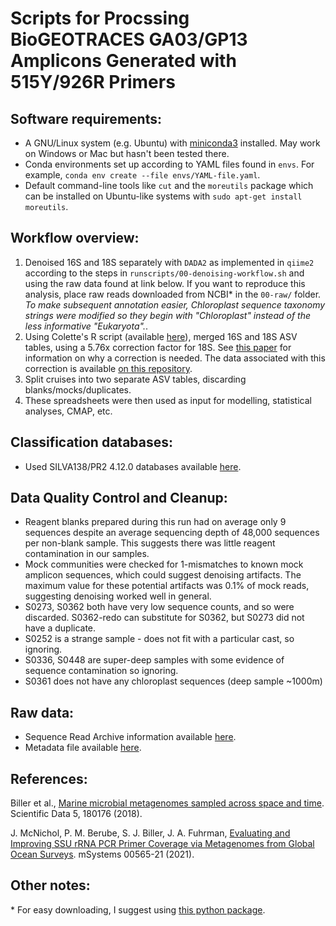 # Scripts for Procssing BioGEOTRACES GA03/GP13 Amplicons Generated with 515Y/926R Primers

## Software requirements:

- A GNU/Linux system (e.g. Ubuntu) with [miniconda3](https://docs.conda.io/en/latest/miniconda.html#linux-installers) installed. May work on Windows or Mac but hasn't been tested there.
- Conda environments set up according to YAML files found in `envs`. For example, `conda env create --file envs/YAML-file.yaml`.
- Default command-line tools like `cut` and the `moreutils` package which can be installed on Ubuntu-like systems with `sudo apt-get install moreutils`.

## **Workflow overview:**

1. Denoised 16S and 18S separately with `DADA2` as implemented in `qiime2` according to the steps in `runscripts/00-denoising-workflow.sh` and using the raw data found at link below. If you want to reproduce this analysis, place raw reads downloaded from NCBI\* in the `00-raw/` folder. *To make subsequent annotation easier, Chloroplast sequence taxonomy strings were modified so they begin with "Chloroplast" instead of the less informative "Eukaryota".*.
2. Using Colette's R script (available [here](https://github.com/fletchec99/normalizing_16S_18S_tags)), merged 16S and 18S ASV tables, using a 5.76x correction factor for 18S. See [this paper](https://www.biorxiv.org/content/10.1101/866731v1.abstract) for information on why a correction is needed. The data associated with this correction is available [on this repository](https://github.com/jcmcnch/18S_sequencing_bias_determination_GA03_GP13).
3. Split cruises into two separate ASV tables, discarding blanks/mocks/duplicates.
4. These spreadsheets were then used as input for modelling, statistical analyses, CMAP, etc.

## Classification databases:

- Used SILVA138/PR2 4.12.0 databases available [here](https://osf.io/z8arq/).

## Data Quality Control and Cleanup:

- Reagent blanks prepared during this run had on average only 9 sequences despite an average sequencing depth of 48,000 sequences per non-blank sample. This suggests there was little reagent contamination in our samples.
- Mock communities were checked for 1-mismatches to known mock amplicon sequences, which could suggest denoising artifacts. The maximum value for these potential artifacts was 0.1% of mock reads, suggesting denoising worked well in general.
- S0273, S0362 both have very low sequence counts, and so were discarded. S0362-redo can substitute for S0362, but S0273 did not have a duplicate.
- S0252 is a strange sample - does not fit with a particular cast, so ignoring.
- S0336, S0448 are super-deep samples with some evidence of sequence contamination so ignoring.
- S0361 does not have any chloroplast sequences (deep sample ~1000m)

## Raw data:

- Sequence Read Archive information available [here](https://www.ncbi.nlm.nih.gov/bioproject/PRJNA659851).
- Metadata file available [here](SRA-metadata/metadata-7716900-processed-ok.tsv).

## References:

Biller et al., [Marine microbial metagenomes sampled across space and time](https://www.nature.com/articles/sdata2018176). Scientific Data 5, 180176 (2018).

J. McNichol, P. M. Berube, S. J. Biller, J. A. Fuhrman, [Evaluating and Improving SSU rRNA PCR Primer Coverage via Metagenomes from Global Ocean Surveys](https://journals.asm.org/doi/10.1128/mSystems.00565-21). mSystems 00565-21 (2021).

## Other notes:

\* For easy downloading, I suggest using [this python package](https://github.com/wwood/kingfisher-download). 
